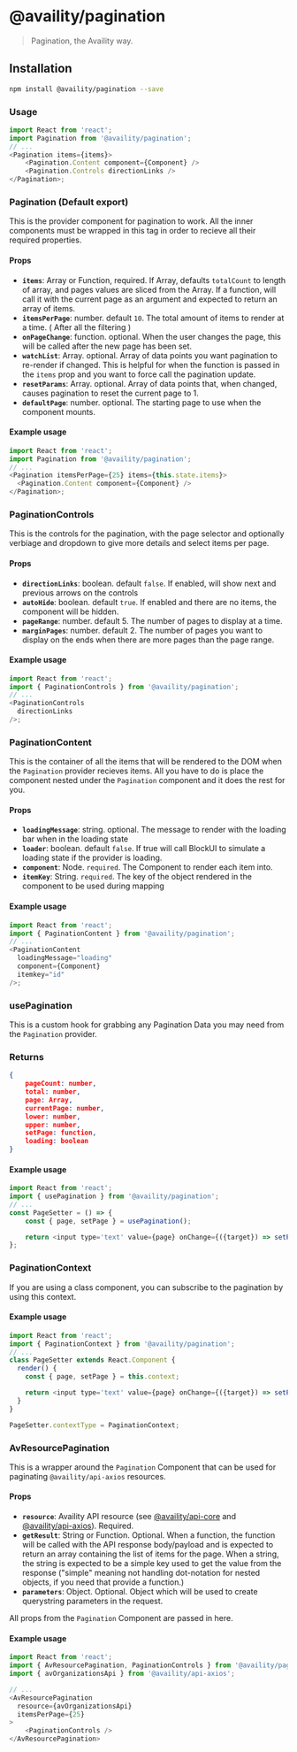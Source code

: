 # @availity/pagination

> Pagination, the Availity way.

## Installation

```bash
npm install @availity/pagination --save
```

### Usage

```javascript
import React from 'react';
import Pagination from '@availity/pagination';
// ...
<Pagination items={items}>
    <Pagination.Content component={Component} />
    <Pagination.Controls directionLinks />
</Pagination>;
```

### Pagination (Default export)

This is the provider component for pagination to work. All the inner components must be wrapped in this tag in order to recieve all their required properties.

#### Props

- **`items`**: Array or Function, required. If Array, defaults `totalCount` to length of array, and pages values are sliced from the Array. If a function, will call it with the current page as an argument and expected to return an array of items.
- **`itemsPerPage`**: number. default `10`. The total amount of items to render at a time. ( After all the filtering )
- **`onPageChange`**: function. optional. When the user changes the page, this will be called after the new page has been set.
- **`watchList`**: Array. optional. Array of data points you want pagination to re-render if changed. This is helpful for when the function is passed in the `items` prop and you want to force call the pagination update.
- **`resetParams`**: Array. optional. Array of data points that, when changed, causes pagination to reset the current page to 1.
- **`defaultPage`**: number. optional. The starting page to use when the component mounts.

#### Example usage

```javascript
import React from 'react';
import Pagination from '@availity/pagination';
// ...
<Pagination itemsPerPage={25} items={this.state.items}>
  <Pagination.Content component={Component} />
</Pagination>;
```



### PaginationControls

This is the controls for the pagination, with the page selector and optionally verbiage and dropdown to give more details and select items per page.

#### Props

- **`directionLinks`**: boolean. default `false`. If enabled, will show next and previous arrows on the controls
- **`autoHide`**: boolean. default `true`. If enabled and there are no items, the component will be hidden.
- **`pageRange`**: number. default 5. The number of pages to display at a time.
- **`marginPages`**: number. default 2. The number of pages you want to display on the ends when there are more pages than the page range.
#### Example usage

```javascript
import React from 'react';
import { PaginationControls } from '@availity/pagination';
// ...
<PaginationControls
  directionLinks
/>;
```


### PaginationContent

This is the container of all the items that will be rendered to the DOM when the `Pagination` provider recieves items. All you have to do is place the component nested under the `Pagination` component and it does the rest for you.

#### Props

- **`loadingMessage`**: string. optional. The message to render with the loading bar when in the loading state
- **`loader`**: boolean. default `false`. If true will call BlockUI to simulate a loading state if the provider is loading.
- **`component`**: Node. `required`. The Component to render each item into.
- **`itemKey`**: String. `required`. The key of the object rendered in the component to be used during mapping

#### Example usage

```javascript
import React from 'react';
import { PaginationContent } from '@availity/pagination';
// ...
<PaginationContent
  loadingMessage="loading"
  component={Component}
  itemkey="id"
/>;
```


### usePagination

This is a custom hook for grabbing any Pagination Data you may need from the `Pagination` provider.

### Returns
```json
{
    pageCount: number,
    total: number,
    page: Array,
    currentPage: number,
    lower: number,
    upper: number,
    setPage: function,
    loading: boolean
}
```

#### Example usage

```javascript
import React from 'react';
import { usePagination } from '@availity/pagination';
// ...
const PageSetter = () => {
    const { page, setPage } = usePagination();

    return <input type='text' value={page} onChange={({target}) => setPage(target.value)} />
};
```

### PaginationContext

If you are using a class component, you can subscribe to the pagination by using this context.


#### Example usage

```javascript
import React from 'react';
import { PaginationContext } from '@availity/pagination';
// ...
class PageSetter extends React.Component {
  render() { 
    const { page, setPage } = this.context;

    return <input type='text' value={page} onChange={({target}) => setPage(target.value)} />
  }
}

PageSetter.contextType = PaginationContext;
```

### AvResourcePagination

This is a wrapper around the `Pagination` Component that can be used for paginating `@availity/api-axios` resources.  

#### Props

*   **`resource`**: Availity API resource (see [@availity/api-core](https://github.com/Availity/sdk-js/tree/master/packages/api-core) and [@availity/api-axios](https://github.com/Availity/sdk-js/tree/master/packages/api-axios)). Required.
*   **`getResult`**: String or Function. Optional. When a function, the function will be called with the API response body/payload and is expected to return an array containing the list of items for the page. When a string, the string is expected to be a simple key used to get the value from the response ("simple" meaning not handling dot-notation for nested objects, if you need that provide a function.)
*   **`parameters`**: Object. Optional. Object which will be used to create querystring parameters in the request.

All props from the `Pagination` Component are passed in here.
#### Example usage

```javascript
import React from 'react';
import { AvResourcePagination, PaginationControls } from '@availity/pagination';
import { avOrganizationsApi } from '@availity/api-axios';

// ...
<AvResourcePagination
  resource={avOrganizationsApi}
  itemsPerPage={25}
>
    <PaginationControls />
</AvResourcePagination>
```
